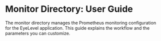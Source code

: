 # Monitor Directory: User Guide
The monitor directory manages the Prometheus monitoring configuration for the EyeLevel application. This guide explains the workflow and the parameters you can customize.
